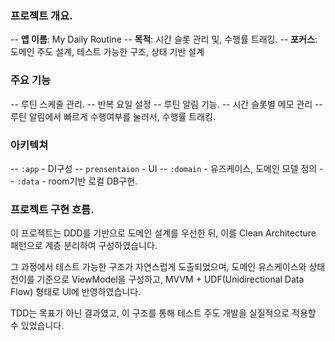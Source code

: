 ### 프로젝트 개요.
-- **앱 이름**: My Daily Routine
-- **목적**: 시간 슬롯 관리 및, 수행률 트래킹.
-- **포커스**: 도메인 주도 설계, 테스트 가능한 구조, 상태 기반 설계

### 주요 기능
-- 루틴 스케줄 관리.
-- 반복 요일 설정
-- 루틴 알림 기능.
-- 시간 슬롯별 메모 관리
-- 루틴 알림에서 빠르게 수행여부를 눌러서, 수행률 트래킹.

### 아키텍쳐
-- `:app` - DI구성
-- `prensentaion` - UI
-- `:domain` - 유즈케이스, 도메인 모델 정의
-- `:data` - room기반 로컬 DB구현.


### 프로젝트 구현 흐름.
이 프로젝트는 DDD를 기반으로 도메인 설계를 우선한 뒤,
이를 Clean Architecture 패턴으로 계층 분리하여 구성하였습니다.

그 과정에서 테스트 가능한 구조가 자연스럽게 도출되었으며,
도메인 유스케이스와 상태 전이를 기준으로 ViewModel을 구성하고,
MVVM + UDF(Unidirectional Data Flow) 형태로 UI에 반영하였습니다.

TDD는 목표가 아닌 결과였고,
이 구조를 통해 테스트 주도 개발을 실질적으로 적용할 수 있었습니다.